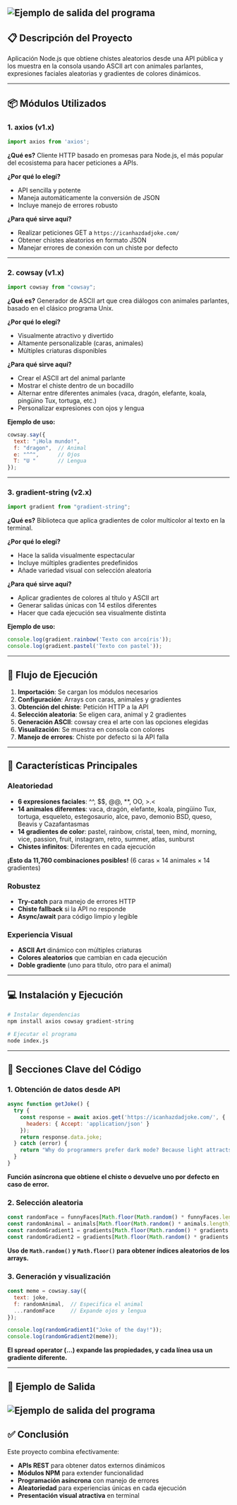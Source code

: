 
![Ejemplo de salida del programa](https://res.cloudinary.com/dsy30p7gf/image/upload/v1759682005/dadjokes_vnj0sv.png)
---

## 📋 Descripción del Proyecto

Aplicación Node.js que obtiene chistes aleatorios desde una API pública y los muestra en la consola usando ASCII art con animales parlantes, expresiones faciales aleatorias y gradientes de colores dinámicos.

---

## 📦 Módulos Utilizados

### 1. axios (v1.x)
```javascript
import axios from 'axios';
```

**¿Qué es?**
Cliente HTTP basado en promesas para Node.js, el más popular del ecosistema para hacer peticiones a APIs.

**¿Por qué lo elegí?**
- API sencilla y potente
- Maneja automáticamente la conversión de JSON
- Incluye manejo de errores robusto

**¿Para qué sirve aquí?**
- Realizar peticiones GET a `https://icanhazdadjoke.com/`
- Obtener chistes aleatorios en formato JSON
- Manejar errores de conexión con un chiste por defecto

---

### 2. cowsay (v1.x)
```javascript
import cowsay from "cowsay";
```

**¿Qué es?**
Generador de ASCII art que crea diálogos con animales parlantes, basado en el clásico programa Unix.

**¿Por qué lo elegí?**
- Visualmente atractivo y divertido
- Altamente personalizable (caras, animales)
- Múltiples criaturas disponibles

**¿Para qué sirve aquí?**
- Crear el ASCII art del animal parlante
- Mostrar el chiste dentro de un bocadillo
- Alternar entre diferentes animales (vaca, dragón, elefante, koala, pingüino Tux, tortuga, etc.)
- Personalizar expresiones con ojos y lengua

**Ejemplo de uso:**
```javascript
cowsay.say({
  text: "¡Hola mundo!",
  f: "dragon",  // Animal
  e: "^^",      // Ojos
  T: "U "       // Lengua
});
```

---

### 3. gradient-string (v2.x)
```javascript
import gradient from "gradient-string";
```

**¿Qué es?**
Biblioteca que aplica gradientes de color multicolor al texto en la terminal.

**¿Por qué lo elegí?**
- Hace la salida visualmente espectacular
- Incluye múltiples gradientes predefinidos
- Añade variedad visual con selección aleatoria

**¿Para qué sirve aquí?**
- Aplicar gradientes de colores al título y ASCII art
- Generar salidas únicas con 14 estilos diferentes
- Hacer que cada ejecución sea visualmente distinta

**Ejemplo de uso:**
```javascript
console.log(gradient.rainbow('Texto con arcoíris'));
console.log(gradient.pastel('Texto con pastel'));
```

---

## 🔄 Flujo de Ejecución

1. **Importación**: Se cargan los módulos necesarios
2. **Configuración**: Arrays con caras, animales y gradientes
3. **Obtención del chiste**: Petición HTTP a la API
4. **Selección aleatoria**: Se eligen cara, animal y 2 gradientes
5. **Generación ASCII**: cowsay crea el arte con las opciones elegidas
6. **Visualización**: Se muestra en consola con colores
7. **Manejo de errores**: Chiste por defecto si la API falla

---

## 🎯 Características Principales

### Aleatoriedad
- **6 expresiones faciales**: ^^, $$, @@, **, OO, >.<
- **14 animales diferentes**: vaca, dragón, elefante, koala, pingüino Tux, tortuga, esqueleto, estegosaurio, alce, pavo, demonio BSD, queso, Beavis y Cazafantasmas
- **14 gradientes de color**: pastel, rainbow, cristal, teen, mind, morning, vice, passion, fruit, instagram, retro, summer, atlas, sunburst
- **Chistes infinitos**: Diferentes en cada ejecución

**¡Esto da 11,760 combinaciones posibles!** (6 caras × 14 animales × 14 gradientes)

### Robustez
- **Try-catch** para manejo de errores HTTP
- **Chiste fallback** si la API no responde
- **Async/await** para código limpio y legible

### Experiencia Visual
- **ASCII Art** dinámico con múltiples criaturas
- **Colores aleatorios** que cambian en cada ejecución
- **Doble gradiente** (uno para título, otro para el animal)

---

## 💻 Instalación y Ejecución

```bash
# Instalar dependencias
npm install axios cowsay gradient-string

# Ejecutar el programa
node index.js
```

---

## 📸 Secciones Clave del Código

### 1. Obtención de datos desde API
```javascript
async function getJoke() {
  try {
    const response = await axios.get('https://icanhazdadjoke.com/', {
      headers: { Accept: 'application/json' }
    });
    return response.data.joke;
  } catch (error) {
    return "Why do programmers prefer dark mode? Because light attracts bugs! 🐛";
  }
}
```
**Función asíncrona que obtiene el chiste o devuelve uno por defecto en caso de error.**

### 2. Selección aleatoria
```javascript
const randomFace = funnyFaces[Math.floor(Math.random() * funnyFaces.length)];
const randomAnimal = animals[Math.floor(Math.random() * animals.length)];
const randomGradient1 = gradients[Math.floor(Math.random() * gradients.length)];
const randomGradient2 = gradients[Math.floor(Math.random() * gradients.length)];
```
**Uso de `Math.random()` y `Math.floor()` para obtener índices aleatorios de los arrays.**

### 3. Generación y visualización
```javascript
const meme = cowsay.say({
  text: joke,
  f: randomAnimal,  // Especifica el animal
  ...randomFace     // Expande ojos y lengua
});

console.log(randomGradient1("Joke of the day!"));
console.log(randomGradient2(meme));
```
**El spread operator (...) expande las propiedades, y cada línea usa un gradiente diferente.**

---

## 🎨 Ejemplo de Salida
![Ejemplo de salida del programa](https://res.cloudinary.com/dsy30p7gf/image/upload/v1759681018/cowsays_na4rem.png)
---

## ✅ Conclusión

Este proyecto combina efectivamente:
- **APIs REST** para obtener datos externos dinámicos
- **Módulos NPM** para extender funcionalidad
- **Programación asíncrona** con manejo de errores
- **Aleatoriedad** para experiencias únicas en cada ejecución
- **Presentación visual atractiva** en terminal








